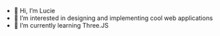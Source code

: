 - 👋 Hi, I’m Lucie
- 👀 I’m interested in designing and implementing cool web applications
- 🌱 I’m currently learning Three.JS

